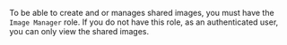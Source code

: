 To be able to create and or manages shared images, you must have the
`Image Manager` role. If you do not have this role, as an authenticated
user, you can only view the shared images.
